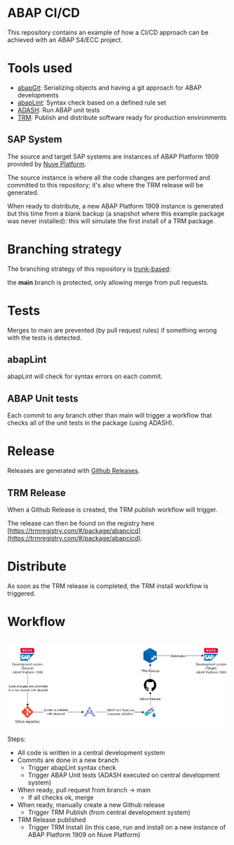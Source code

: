 # ABAP CI/CD

This repository contains an example of how a CI/CD approach can be achieved with an ABAP S4/ECC project.

# Tools used

- [abapGit](https://abapgit.org/): Serializing objects and having a git approach for ABAP developments
- [abapLint](https://abaplint.org/): Syntax check based on a defined rule set
- [ADASH](https://github.com/xinitrc86/adash-cli): Run ABAP unit tests
- [TRM](https://trmregistry.com): Publish and distribute software ready for production environments

## SAP System

The source and target SAP systems are instances of ABAP Platform 1909 provided by [Nuve Platform](https://nuveplatform.com).

The source instance is where all the code changes are performed and committed to this repository; it's also where the TRM release will be generated.

When ready to distribute, a new ABAP Platform 1909 instance is generated but this time from a blank backup (a snapshot where this example package was never installed): this will simulate the first install of a TRM package.

# Branching strategy

The branching strategy of this repository is [trunk-based](https://trunkbaseddevelopment.com/):

the **main** branch is protected, only allowing merge from pull requests.

# Tests

Merges to main are prevented (by pull request rules) if something wrong with the tests is detected.

## abapLint

abapLint will check for syntax errors on each commit.

## ABAP Unit tests

Each commit to any branch other than main will trigger a workflow that checks all of the unit tests in the package (using ADASH).

# Release

Releases are generated with [Github Releases](https://docs.github.com/en/repositories/releasing-projects-on-github/managing-releases-in-a-repository#creating-a-release).

## TRM Release

When a Github Release is created, the TRM publish workflow will trigger.

The release can then be found on the registry here [https://trmregistry.com/#/package/abapcicd](https://trmregistry.com/#/package/abapcicd).

# Distribute

As soon as the TRM release is completed, the TRM install workflow is triggered.

# Workflow

<p align="center">
  <img src="/media/workflow.jpg" />
</p>

Steps:

- All code is written in a central development system
- Commits are done in a new branch
	- Trigger abapLint syntax check
	- Trigger ABAP Unit tests (ADASH executed on central development system)
- When ready, pull request from branch -> main
	- If all checks ok, merge
- When ready, manually create a new Github release
	- Trigger TRM Publish (from central development system)
- TRM Release published
	- Trigger TRM Install (in this case, run and install on a new instance of ABAP Platform 1909 on Nuve Platform)
